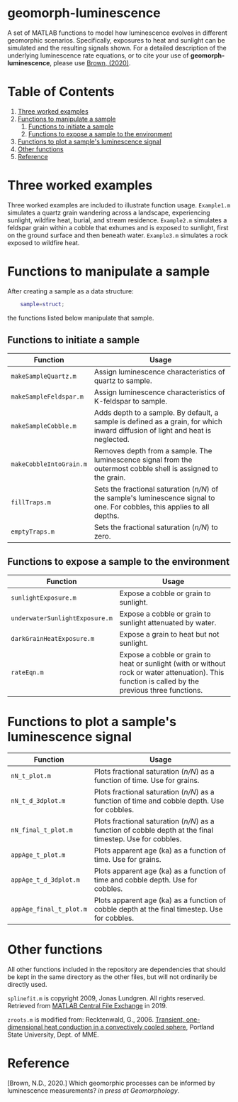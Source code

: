 # geomorph-luminescence
A set of MATLAB functions to model how luminescence evolves in different geomorphic scenarios. Specifically, exposures to heat and sunlight can be simulated and the resulting signals shown. For a detailed description of the underlying luminescence rate equations, or to cite your use of **geomorph-luminescence**, please use [Brown, (2020)](#B2020).

# Table of Contents
1. [Three worked examples](#three-examples)
2. [Functions to manipulate a sample](#manip-fxns)
	1. [Functions to initiate a sample](#init-fxns)
	2. [Functions to expose a sample to the environment](#expose-fxns)
3. [Functions to plot a sample's luminescence signal](#plot-fxns)
4. [Other functions](#other-fxns)
5. [Reference](#Reference)

# Three worked examples <a name="three-examples"></a>
Three worked examples are included to illustrate function usage. `Example1.m`  simulates a quartz grain wandering across a landscape, experiencing sunlight, wildfire heat, burial, and stream residence. `Example2.m` simulates a feldspar grain within a cobble that exhumes and is exposed to sunlight, first on the ground surface and then beneath water. `Example3.m` simulates a rock exposed to wildfire heat.

# Functions to manipulate a sample <a name="manip-fxns"></a>
After creating a sample as a data structure:

```matlab
	sample=struct;
```
the functions listed below manipulate that sample.

## Functions to initiate a sample <a name="init-fxns"></a>
Function | Usage
------------ | -------------
`makeSampleQuartz.m` | Assign luminescence characteristics of quartz to sample.
`makeSampleFeldspar.m` | Assign luminescence characteristics of K-feldspar to sample.
`makeSampleCobble.m` | Adds depth to a sample. By default, a sample is defined as a grain, for which inward diffusion of light and heat is neglected.
`makeCobbleIntoGrain.m` | Removes depth from a sample. The luminescence signal from the outermost cobble shell is assigned to the grain.
`fillTraps.m` | Sets the fractional saturation (*n/N*) of the sample's luminescence signal to one. For cobbles, this applies to all depths.
`emptyTraps.m` | Sets the fractional saturation (*n/N*) to zero. 

## Functions to expose a sample to the environment <a name="expose-fxns"></a>
Function | Usage
------------ | -------------
`sunlightExposure.m` | Expose a cobble or grain to sunlight.
`underwaterSunlightExposure.m` | Expose a cobble or grain to sunlight attenuated by water.
`darkGrainHeatExposure.m` | Expose a grain to heat but not sunlight.
`rateEqn.m` | Expose a cobble or grain to heat or sunlight (with or without rock or water attenuation). This function is called by the previous three functions.


# Functions to plot a sample's luminescence signal <a name="plot-fxns"></a>
Function | Usage
------------ | -------------
`nN_t_plot.m` | Plots fractional saturation (*n/N*) as a function of time. Use for grains.
`nN_t_d_3dplot.m` | Plots fractional saturation (*n/N*) as a function of time and cobble depth. Use for cobbles.
`nN_final_t_plot.m` | Plots fractional saturation (*n/N*) as a function of cobble depth at the final timestep. Use for cobbles.
`appAge_t_plot.m` | Plots apparent age (ka) as a function of time. Use for grains.
`appAge_t_d_3dplot.m` | Plots apparent age (ka) as a function of time and cobble depth. Use for cobbles.
`appAge_final_t_plot.m` | Plots apparent age (ka) as a function of cobble depth at the final timestep. Use for cobbles.

# Other functions <a name="other-fxns"></a>
All other functions included in the repository are dependencies that should be kept in the same directory as the other files, but will not ordinarily be directly used. 

`splinefit.m` is copyright 2009, Jonas Lundgren. All rights reserved. Retrieved from [MATLAB Central File Exchange](https://www.mathworks.com/matlabcentral/fileexchange/71225-splinefit) in 2019.

`zroots.m` is modified from:
Recktenwald, G., 2006. [Transient, one-dimensional heat conduction in a convectively cooled sphere](http://www.webcitation.org/60nDyv3Yy), Portland State University, Dept. of MME.
# Reference
<a id="B2020">[Brown, N.D., 2020.]</a> Which geomorphic processes can be informed by luminescence measurements? *in press at Geomorphology*.